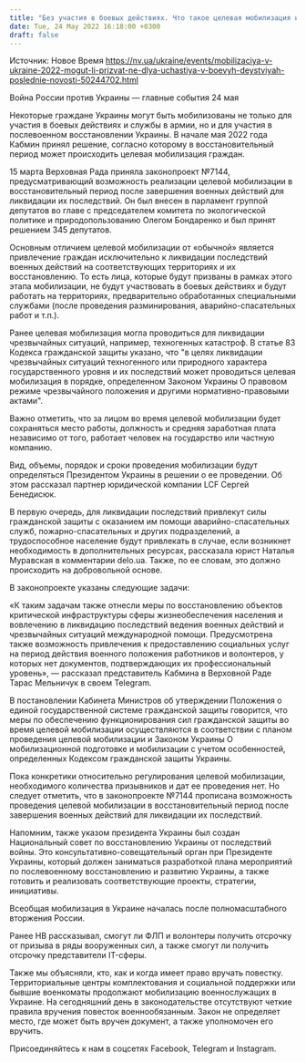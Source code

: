 ```yaml
---
title: "Без участия в боевых действиях. Что такое целевая мобилизация и что о ней нужно знать"
date: Tue, 24 May 2022 16:18:00 +0300
draft: false
---
```

Источник: Новое Время https://nv.ua/ukraine/events/mobilizaciya-v-ukraine-2022-mogut-li-prizvat-ne-dlya-uchastiya-v-boevyh-deystviyah-poslednie-novosti-50244702.html


Война России против Украины — главные события 24 мая

Некоторые граждане Украины могут быть мобилизованы не только для участия в боевых действиях и службы в армии, но и для участия в послевоенном восстановлении Украины. В начале мая 2022 года Кабмин принял решение, согласно которому в восстановительный период может происходить целевая мобилизация граждан.



15 марта Верховная Рада приняла законопроект №7144, предусматривающий возможность реализации целевой мобилизации в восстановительный период после завершения военных действий для ликвидации их последствий. Он был внесен в парламент группой депутатов во главе с председателем комитета по экологической политике и природопользованию Олегом Бондаренко и был принят решением 345 депутатов.

Основным отличием целевой мобилизации от «обычной» является привлечение граждан исключительно к ликвидации последствий военных действий на соответствующих территориях и их восстановлению. То есть лица, которые будут призваны в рамках этого этапа мобилизации, не будут участвовать в боевых действиях и будут работать на территориях, предварительно обработанных специальными службами (после проведения разминирования, аварийно-спасательных работ и т.п.).

Ранее целевая мобилизация могла проводиться для ликвидации чрезвычайных ситуаций, например, техногенных катастроф. В статье 83 Кодекса гражданской защиты указано, что "в целях ликвидации чрезвычайных ситуаций техногенного или природного характера государственного уровня и их последствий может проводиться целевая мобилизация в порядке, определенном Законом Украины О правовом режиме чрезвычайного положения и другими нормативно-правовыми актами".

Важно отметить, что за лицом во время целевой мобилизации будет сохраняться место работы, должность и средняя заработная плата независимо от того, работает человек на государство или частную компанию.

 Вид, объемы, порядок и сроки проведения мобилизации будут определяться Президентом Украины в решении о ее проведении. Об этом рассказал партнер юридической компании LCF Сергей Бенедисюк.

В первую очередь, для ликвидации последствий привлекут силы гражданской защиты с оказанием им помощи аварийно-спасательных служб, пожарно-спасательных и других подразделений, а трудоспособное население будут привлекать в случае, если возникнет необходимость в дополнительных ресурсах, рассказала юрист Наталья Муравская в комментарии delo.ua. Также, по ее словам, это должно происходить на добровольной основе.

В законопроекте указаны следующие задачи:

«К таким задачам также отнесли меры по восстановлению объектов критической инфраструктуры сферы жизнеобеспечения населения и вовлечению в ликвидацию последствий ведения военных действий и чрезвычайных ситуаций международной помощи. Предусмотрена также возможность привлечения к предоставлению социальных услуг на период действия военного положения работников и волонтеров, у которых нет документов, подтверждающих их профессиональный уровень», — рассказал представитель Кабмина в Верховной Раде Тарас Мельничук в своем Telegram.

В постановлении Кабинета Министров об утверждении Положения о единой государственной системе гражданской защиты говорится, что меры по обеспечению функционирования сил гражданской защиты во время целевой мобилизации осуществляются в соответствии с планом проведения целевой мобилизации и Законом Украины О мобилизационной подготовке и мобилизации с учетом особенностей, определенных Кодексом гражданской защиты Украины.

Пока конкретики относительно регулирования целевой мобилизации, необходимого количества призывников и дат ее проведения нет. Но следует отметить, что в законопроекте №7144 прописана возможность проведения целевой мобилизации в восстановительный период после завершения военных действий для ликвидации их последствий.

Напомним, также указом президента Украины был создан Национальный совет по восстановлению Украины от последствий войны. Это консультативно-совещательный орган при Президенте Украины, который должен заниматься разработкой плана мероприятий по послевоенному восстановлению и развитию Украины, а также готовить и реализовать соответствующие проекты, стратегии, инициативы.

Всеобщая мобилизация в Украине началась после полномасштабного вторжения России.

Ранее НВ рассказывал, смогут ли ФЛП и волонтеры получить отсрочку от призыва в ряды вооруженных сил, а также смогут ли получить отсрочку представители IT-сферы.

Также мы объясняли, кто, как и когда имеет право вручать повестку. Территориальные центры комплектования и социальной поддержки или бывшие военкоматы продолжают мобилизацию военнослужащих в Украине. На сегодняшний день в законодательстве отсутствуют четкие правила вручения повесток военнообязанным. Закон не определяет место, где может быть вручен документ, а также уполномочен его вручить.

Присоединяйтесь к нам в соцсетях Facebook, Telegram и Instagram.
